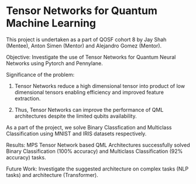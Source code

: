 # Tensor Networks for Quantum Machine Learning 

This project is undertaken as a part of QOSF cohort 8 by Jay Shah (Mentee), Anton Simen (Mentor) and Alejandro Gomez (Mentor). 

Objective: Investigate the use of Tensor Networks for Quantum Neural Networks using Pytorch and Pennylane.

Significance of the problem:

1. Tensor Networks reduce a high dimensional tensor into product of low dimensional tensors enabling efficiency and improved feature extraction.

2. Thus, Tensor Networks can improve the performance of QML architectures despite the limited qubits availability.

As a part of the project, we solve Binary Classfication and Multiclass Classification using MNIST and IRIS datasets respectively.

Results: MPS Tensor Network based QML Architectures successfully solved Binary Classification (100% accuracy) and Multiclass Classification (92% accuracy) tasks.

Future Work: Investigate the suggested architecture on complex tasks (NLP tasks) and architecture (Transformer).
